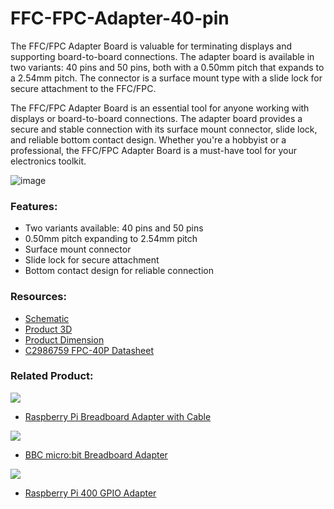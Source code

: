 # FFC-FPC-Adapter-40-pin

The FFC/FPC Adapter Board is valuable for terminating displays and supporting board-to-board connections. The adapter board is available in two variants: 40 pins and 50 pins, both with a 0.50mm pitch that expands to a 2.54mm pitch. The connector is a surface mount type with a slide lock for secure attachment to the FFC/FPC.

The FFC/FPC Adapter Board is an essential tool for anyone working with displays or board-to-board connections. The adapter board provides a secure and stable connection with its surface mount connector, slide lock, and reliable bottom contact design. Whether you're a hobbyist or a professional, the FFC/FPC Adapter Board is a must-have tool for your electronics toolkit.

![image](https://user-images.githubusercontent.com/129948335/234810740-5b87ddb4-50ce-491c-a33d-4f586d29d125.png)

### Features:
  - Two variants available: 40 pins and 50 pins
  - 0.50mm pitch expanding to 2.54mm pitch
  - Surface mount connector
  - Slide lock for secure attachment
  - Bottom contact design for reliable connection

### Resources:
  - [Schematic](https://github.com/sbcshop/FFC-FPC-Adapter-40-pin/blob/main/downloads/SCH%20FPC%2040P%20BREAKOUT.pdf)
  - [Product 3D](https://github.com/sbcshop/FFC-FPC-Adapter-40-pin/blob/main/downloads/3D%20PCB.pdf)
  - [Product Dimension](https://github.com/sbcshop/FFC-FPC-Adapter-40-pin/blob/main/downloads/DIM.pdf)
  - [C2986759 FPC-40P Datasheet](https://github.com/sbcshop/FFC-FPC-Adapter-40-pin/blob/main/downloads/C2986759%20FPC-40P.pdf)

### Related Product:
  <img src="https://cdn.shopify.com/s/files/1/1217/2104/products/RPIbreadboard1.png?v=1611054307&width=300"/>
  
  - [Raspberry Pi Breadboard Adapter with Cable](https://shop.sb-components.co.uk/products/raspberry-pi-breadboard-adaptor?_pos=2&_sid=b86299e25&_ss=r)
  
  <img src="https://cdn.shopify.com/s/files/1/1217/2104/products/5microbit-breadboard-2.png?v=1604647716&width=300"/>
  
  - [BBC micro:bit Breadboard Adapter](https://shop.sb-components.co.uk/products/raspberry-pi-400-gpio-adapter?_pos=5&_sid=b86299e25&_ss=r)

  <img src="https://cdn.shopify.com/s/files/1/1217/2104/products/RaspberryPi400GPIOAdapter_2.png?v=1614343469&width=300"/>
  
  - [Raspberry Pi 400 GPIO Adapter](https://shop.sb-components.co.uk/products/raspberry-pi-400-gpio-adapter?_pos=5&_sid=b86299e25&_ss=r)
